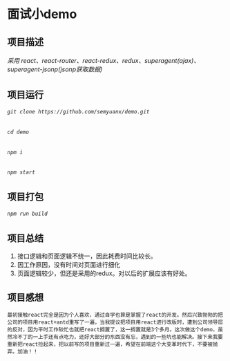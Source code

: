 # 面试小demo
## 
## 项目描述
###### 采用 react、react-router、react-redux、redux、superagent(ajax)、superagent-jsonp(jsonp获取数据)
## 
## 项目运行
###### `git clone https://github.com/semyuanx/demo.git`
###### `cd demo`
###### `npm i`
###### `npm start`
## 
## 项目打包
###### `npm run build`
## 
## 项目总结
1. 接口逻辑和页面逻辑不统一，因此耗费时间比较长。
2. 因工作原因，没有时间对页面进行细化
3. 页面逻辑较少，但还是采用的redux。对以后的扩展应该有好处。
##
## 项目感想
    最初接触react完全是因为个人喜欢，通过自学也算是掌握了react的开发。然后兴致勃勃的把公司的项目用react+antd重写了一遍，当我提议把项目用react进行改版时，遭到公司领导层的反对，因为平时工作较忙也就把react搁置了，这一搁置就是3个多月。这次做这个demo，虽然冷不丁的一上手还有点吃力，还好大部分的东西没有忘，遇到的一些坑也能解决。接下来我要重新把react捡起来，把以前写的项目重新过一遍，希望在前端这个大变革时代下，不要被抛弃。加油！！

